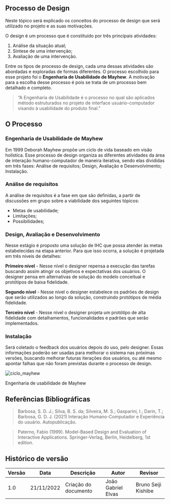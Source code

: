## Processo de Design
Neste tópico será explicado os conceitos do processo de design que será utilizado no projeto e as suas motivações.

O design é um processo que é constituído por três principais atividades:<br/>
1. Análise da situação atual;<br/>
2. Síntese de uma intervenção;<br/>
3. Avaliação de uma intervenção.<br/>

Entre os tipos de processo de design, cada uma dessas atividades são abordadas e exploradas de formas diferentes. O processo escolhido para esse projeto foi o **Engenharia de Usabilidade de Mayhew**. A motivação para a escolha desse processo é pois se trata de um processo bem detalhado e completo.

<blockquote>
“A Engenharia de Usabilidade é o processo no qual são aplicados método estruturados no projeto de interface usuário-computador visando à usabilidade do produto final.”
</blockquote>

## O Processo

### Engenharia de Usabilidade de Mayhew

Em 1999 Deborah Mayhew propõe um ciclo de vida baseado em visão holística.
Esse processo de design organiza as diferentes atividades da área de interação humano-computador de maneira iterativa, sendo elas divididas em três fases: Análise de requisitos; Design, Avaliação e Desenvolvimento; Instalação.

### Análise de requisitos

A análise de requisitos é a fase em que são definidas, a partir de discussões em grupo sobre a viabilidade dos seguintes tópicos:<br/>
* Metas de usabilidade;<br/>
* Limitações;<br/>
* Possibilidades;<br/>

### Design, Avaliação e Desenvolvimento

Nesse estágio é proposto uma solução de IHC que possa atender às metas estabelecidas na etapa anterior. Para que isso ocorra, a solução é projetada em três níveis de detalhes:

**Primeiro nível** - Nesse nível o designer repensa a execução das tarefas buscando assim atingir os objetivos e expectativas dos usuários. O designer pensa em alternativas de solução do modelo conceitual e protótipos de baixa fidelidade.

**Segundo nível** -  Nesse nível o designer estabelece os padrões de design que serão utilizados ao longo da solução, construindo protótipos de média fidelidade.

**Terceiro nível** -  Nesse nível o designer projeta um protótipo de alta fidelidade com detalhamentos, funcionalidades e padrões que serão implementados.

### Instalação

Será coletado o feedback dos usuários depois do uso, pelo designer. Essas informações poderão ser usadas para melhorar o sistema nas próximas versões, buscando melhorar futuras iterações dos usuários, ou até mesmo apontar falhas que não foram previstas durante o processo de design.

![ciclo_mayhew](https://user-images.githubusercontent.com/64036847/178362196-30461bb1-4071-4f60-87de-070bea0bc6d0.png)
<p>Engenharia de usabilidade de Mayhew<p/>

## Referências Bibliográficas

> Barbosa, S. D. J.; Silva, B. S. da; Silveira, M. S.; Gasparini, I.; Darin, T.; Barbosa, G. D. J. (2021) Interação Humano-Computador e Experiência do usuário. Autopublicação.

>Paterno, Fabio (1999). Model-Based Design and Evaluation of Interactive Applications. Springer-Verlag, Berlin, Heidelberg, 1st edition.

## Histórico de versão

| Versão | Data | Descrição | Autor | Revisor |
| ------ | ---- | --------- | ----- | ------- |
| 1.0   | 21/11/2022 | Criação do documento |João Gabriel Elvas| Bruno Seiji Kishibe |
